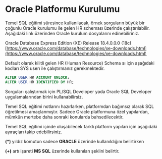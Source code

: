 # Oracle Platformu Kurulumu

Temel SQL eğitimi süresince kullanılacak, örnek sorguların büyük bir çoğunlu Oracle kurulumu ile gelen HR scheması üzerinde çalıştırılabilir. Aşağıdaki link üzerinden Oracle kurulum dosyalarını edinebiliriniz.

Oracle Database Express Edition \(XE\) Release 18.4.0.0.0 \(18c\) [https://www.oracle.com/database/technologies/xe-downloads.html](https://www.oracle.com/database/technologies/xe-downloads.html) 

Default olarak kilitli gelen HR \(Human Resource\) Schema sı için aşağıdaki kodları SYS userı ile çalıştırmanız gerekmektedir.

```sql
ALTER USER HR ACCOUNT UNLOCK; 
ALTER USER HR IDENTIFIED BY HR;
```

Sorguları çalıştırmak için PL/SQL Developer yada Oracle SQL Developer uygulamalarından birini kullanabilirsiz.

Temel SQL eğitimi notlarını hazırlarken, platformdan bağımsız olarak SQL öğretilmesi amaçlanmıştır. Sadece Oracle platformuna özel yapılardan, mümkün mertebe daha sonraki konularda bahsedilecektir. 

Temel SQL eğitimi içinde oluşabilecek farklı platform yapıları için aşağıdaki ayıraçları takip edebilirsiniz.

**\(\*\)** yıldız komutun sadece **ORACLE** üzerinde kullanıldığını belirtirken

**\(+\)** artı işareti **MS SQL** üzerinde kullanılan şeklini belirtir.

## 

